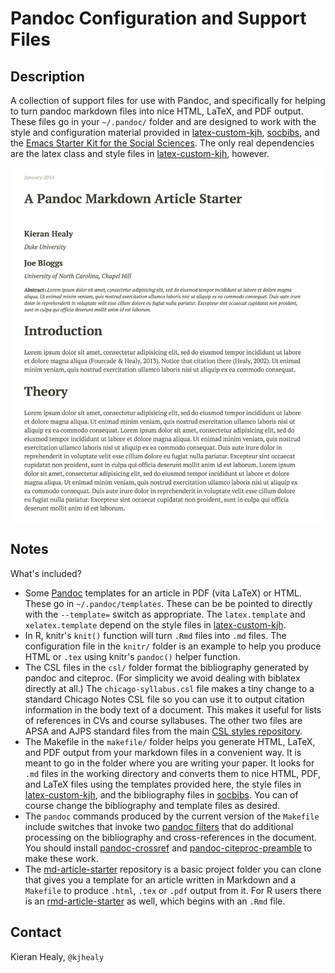 # Pandoc Configuration and Support Files

## Description

A collection of support files for use with Pandoc, and specifically for helping to turn pandoc markdown files into nice HTML, LaTeX, and PDF output. These files go in your `~/.pandoc/` folder and are designed to work with the style and configuration material provided in [latex-custom-kjh](https://github.com/kjhealy/latex-custom-kjh/), [socbibs](https://github.com/kjhealy/socbibs), and the [Emacs Starter Kit for the Social Sciences](https://kieranhealy.org/resources/emacs-starter-kit). The only real dependencies are the latex class and style files in [latex-custom-kjh](http://github.com/kjhealy/latex-custom-kjh), however.

![Sample PDF template](examples/screenshots/pdf_output.png  "Sample PDF template")

## Notes

What's included?

- Some [Pandoc](http://johnmacfarlane.net/pandoc/) templates for an
  article in PDF (vita LaTeX) or HTML. These go in
  `~/.pandoc/templates`. These can be be pointed to directly with the
  `--template=` switch as appropriate. The `latex.template` and
  `xelatex.template` depend on the style files in
  [latex-custom-kjh](https://github.com/kjhealy/latex-custom-kjh/).
- In R, knitr's `knit()` function will turn `.Rmd` files into `.md`
  files. The configuration file in the `knitr/` folder is an example
  to help you produce HTML or `.tex` using knitr's `pandoc()` helper
  function.
- The CSL files in the `csl/` folder format the bibliography generated
  by pandoc and citeproc. (For simplicity we avoid dealing with
  biblatex directly at all.) The `chicago-syllabus.csl` file makes a
  tiny change to a standard Chicago Notes CSL file so you can use it
  to output citation information in the body text of a document. This
  makes it useful for lists of references in CVs and course
  syllabuses. The other two files are APSA and AJPS standard files
  from the main
  [CSL styles repository](https://github.com/citation-style-language/styles).
- The Makefile in the `makefile/` folder helps you generate HTML,
  LaTeX, and PDF output from your markdown files in a convenient
  way. It is meant to go in the folder where you are writing your
  paper. It looks for `.md` files in the working directory and
  converts them to nice HTML, PDF, and LaTeX files using the templates
  provided here, the style files in
  [latex-custom-kjh](https://github.com/kjhealy/latex-custom-kjh/), and
  the bibliography files in
  [socbibs](https://github.com/kjhealy/socbibs). You can of course
  change the bibliography and template files as desired.
- The `pandoc` commands produced by the current version of the `Makefile` include switches that invoke two [pandoc filters](http://pandoc.org/scripting.html) that do additional processing on the bibliography and cross-references in the document. You should install [pandoc-crossref](https://github.com/lierdakil/pandoc-crossref) and [pandoc-citeproc-preamble](https://github.com/spwhitton/pandoc-citeproc-preamble) to make these work.
- The [md-article-starter](https://github.com/kjhealy/md-starter) repository is a basic project folder you can clone that gives you a template for an article written in Markdown and a `Makefile` to produce `.html`, `.tex` or `.pdf` output from it. For R users there is an [rmd-article-starter](https://github.com/kjhealy/rmd-starter) as well, which begins with an `.Rmd` file.

## Contact
Kieran Healy, `@kjhealy`
